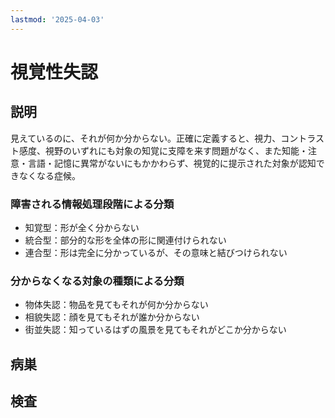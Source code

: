 ```yaml
---
lastmod: '2025-04-03'
---
```


# 視覚性失認

## 説明

見えているのに、それが何か分からない。正確に定義すると、視力、コントラスト感度、視野のいずれにも対象の知覚に支障を来す問題がなく、また知能・注意・言語・記憶に異常がないにもかかわらず、視覚的に提示された対象が認知できなくなる症候。

### 障害される情報処理段階による分類

- 知覚型：形が全く分からない
- 統合型：部分的な形を全体の形に関連付けられない
- 連合型：形は完全に分かっているが、その意味と結びつけられない

### 分からなくなる対象の種類による分類

- 物体失認：物品を見てもそれが何か分からない
- 相貌失認：顔を見てもそれが誰か分からない
- 街並失認：知っているはずの風景を見てもそれがどこか分からない

## 病巣

## 検査

